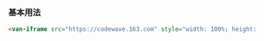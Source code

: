 ### 基本用法

``` html
<van-iframe src="https://codewave.163.com" style="width: 100%; height: 400px;"></van-iframe>
```
